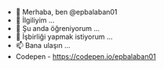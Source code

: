 - 👋 Merhaba, ben @epbalaban01
- 👀 İlgiliyim ...
- 🌱 Şu anda öğreniyorum ...
- 💞️ İşbirliği yapmak istiyorum ...
- 📫 Bana ulaşın ...
- Codepen - https://codepen.io/epbalaban01

<!---
epbalaban01/epbalaban01, `README.md` (bu dosya) GitHub profilinizde göründüğü için ✨ özel bir ✨ deposudur.
Değişikliklerinize göz atmak için Önizleme bağlantısını tıklayabilirsiniz.
--->
